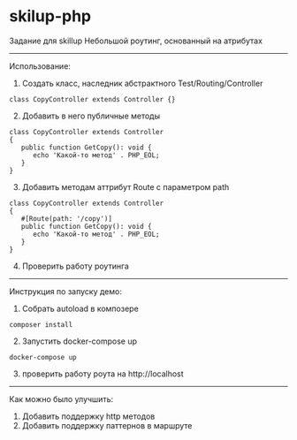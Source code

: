 # skilup-php

Задание для skillup
Небольшой роутинг, основанный на атрибутах

---

Использование:
1. Создать класс, наследник абстрактного Test/Routing/Controller

`class CopyController extends Controller
{}`

2. Добавить в него публичные методы
```
class CopyController extends Controller
{
   public function GetCopy(): void {
      echo 'Какой-то метод' . PHP_EOL;
   }
}
```

3. Добавить методам аттрибут Route с параметром path
```
class CopyController extends Controller
{
   #[Route(path: '/copy')]
   public function GetCopy(): void {
      echo 'Какой-то метод' . PHP_EOL;
   }
}
```
4. Проверить работу роутинга

---

Инструкция по запуску демо:
1. Собрать autoload в композере

`composer install`

2. Запустить docker-compose up

`docker-compose up`

3. проверить работу роута на http://localhost

---

Как можно было улучшить:
1. Добавить поддержку http методов
2. Добавить поддержку паттернов в маршруте